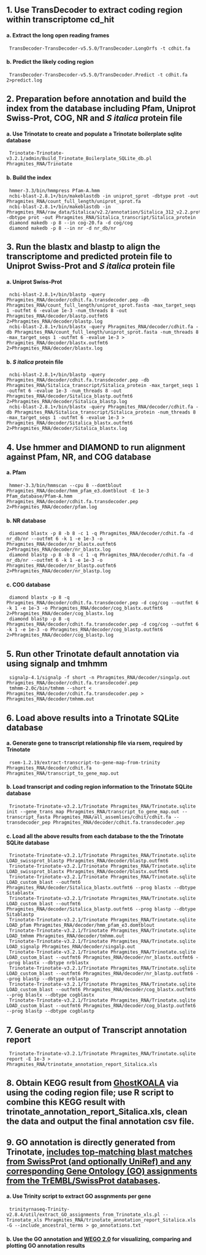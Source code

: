 ## 1. Use TransDecoder to extract coding region within transcriptome cd_hit

#### a. Extract the long open reading frames 
     
     TransDecoder-TransDecoder-v5.5.0/TransDecoder.LongOrfs -t cdhit.fa
     
#### b. Predict the likely coding region
    
     TransDecoder-TransDecoder-v5.5.0/TransDecoder.Predict -t cdhit.fa 2>predict.log
     
## 2. Preparation before annotation and build the index from the database including Pfam, Uniprot Swiss-Prot, COG, NR and *S italica* protein file 

#### a. Use Trinotate to create and populate a Trinotate boilerplate sqlite database 
   
     Trinotate-Trinotate-v3.2.1/admin/Build_Trinotate_Boilerplate_SQLite_db.pl Phragmites_RNA/Trinotate

#### b. Build the index 
	 	 
     hmmer-3.3/bin/hmmpress Pfam-A.hmm
     ncbi-blast-2.8.1+/bin/makeblastdb -in uniprot_sprot -dbtype prot -out Phragmites_RNA/count_full_length/uniprot_sprot.fa
     ncbi-blast-2.8.1+/bin/makeblastdb -in Phragmites_RNA/raw_data/Sitalica/v2.2/annotation/Sitalica_312_v2.2.protein.fa -dbtype prot -out Phragmites_RNA/Sitalica_transcript/Sitalica_protein
     diamond makedb -p 8 --in cog-20.fa -d cog/cog
     diamond makedb -p 8 --in nr -d nr_db/nr
     
## 3. Run the blastx and blastp to align the transcriptome and predicted protein file to Uniprot Swiss-Prot and *S italica* protein file 

#### a. Uniprot Swiss-Prot
     
     ncbi-blast-2.8.1+/bin/blastp -query Phragmites_RNA/decoder/cdhit.fa.transdecoder.pep -db Phragmites_RNA/count_full_length/uniprot_sprot.fasta -max_target_seqs 1 -outfmt 6 -evalue 1e-3 -num_threads 8 -out Phragmites_RNA/decoder/blastp.outfmt6 2>Phragmites_RNA/decoder/blastp.log
     ncbi-blast-2.8.1+/bin/blastx -query Phragmites_RNA/decoder/cdhit.fa -db Phragmites_RNA/count_full_length/uniprot_sprot.fasta -num_threads 8 -max_target_seqs 1 -outfmt 6 -evalue 1e-3 > Phragmites_RNA/decoder/blastx.outfmt6 2>Phragmites_RNA/decoder/blastx.log
     
#### b. *S italica* protein file 

     ncbi-blast-2.8.1+/bin/blastp -query Phragmites_RNA/decoder/cdhit.fa.transdecoder.pep -db Phragmites_RNA/Sitalica_transcript/Sitalica_protein -max_target_seqs 1 -outfmt 6 -evalue 1e-3 -num_threads 8 -out Phragmites_RNA/decoder/Sitalica_blastp.outfmt6 2>Phragmites_RNA/decoder/Sitalica_blastp.log
     ncbi-blast-2.8.1+/bin/blastx -query Phragmites_RNA/decoder/cdhit.fa -db Phragmites_RNA/Sitalica_transcript/Sitalica_protein -num_threads 8 -max_target_seqs 1 -outfmt 6 -evalue 1e-3 > Phragmites_RNA/decoder/Sitalica_blastx.outfmt6 2>Phragmites_RNA/decoder/Sitalica_blastx.log
     
## 4. Use hmmer and DIAMOND to run alignment against Pfam, NR, and COG database 

#### a. Pfam
   
     hmmer-3.3/bin/hmmscan --cpu 8 --domtblout Phragmites_RNA/decoder/hmm_pfam_e3.domtblout -E 1e-3 Pfam_database/Pfam-A.hmm Phragmites_RNA/decoder/cdhit.fa.transdecoder.pep 2>Phragmites_RNA/decoder/pfam.log

#### b. NR database

     diamond blastx -p 8 -b 8 -c 1 -q Phragmites_RNA/decoder/cdhit.fa -d nr_db/nr --outfmt 6 -k 1 -e 1e-3 -o Phragmites_RNA/decoder/nr_blastx.outfmt6 2>Phragmites_RNA/decoder/nr_blastx.log
     diamond blastp -p 8 -b 8 -c 1 -q Phragmites_RNA/decoder/cdhit.fa -d nr_db/nr --outfmt 6 -k 1 -e 1e-3 -o Phragmites_RNA/decoder/nr_blastp.outfmt6 2>Phragmites_RNA/decoder/nr_blastp.log
    
#### c. COG database    
   
     diamond blastx -p 8 -q Phragmites_RNA/decoder/cdhit.fa.transdecoder.pep -d cog/cog --outfmt 6 -k 1 -e 1e-3 -o Phragmites_RNA/decoder/cog_blastx.outfmt6 2>Phragmites_RNA/decoder/cog_blastx.log
     diamond blastp -p 8 -q Phragmites_RNA/decoder/cdhit.fa.transdecoder.pep -d cog/cog --outfmt 6 -k 1 -e 1e-3 -o Phragmites_RNA/decoder/cog_blastp.outfmt6 2>Phragmites_RNA/decoder/cog_blastp.log 	   


## 5. Run other Trinotate default annotation via using signalp and tmhmm 
     
     signalp-4.1/signalp -f short -n Phragmites_RNA/decoder/singalp.out Phragmites_RNA/decoder/cdhit.fa.transdecoder.pep
     tmhmm-2.0c/bin/tmhmm --short < Phragmites_RNA/decoder/cdhit.fa.transdecoder.pep > Phragmites_RNA/decoder/tmhmm.out

## 6. Load above results into a Trinotate SQLite database

#### a. Generate gene to transcript relationship file via rsem, required by Trinotate 
     	
     rsem-1.2.19/extract-transcript-to-gene-map-from-trinity Phragmites_RNA/decoder/cdhit.fa Phragmites_RNA/transcript_to_gene_map.out 

#### b. Load transcript and coding region information to the Trinotate SQLite database

     Trinotate-Trinotate-v3.2.1/Trinotate Phragmites_RNA/Trinotate.sqlite init --gene_trans_map Phragmites_RNA/transcript_to_gene_map.out --transcript_fasta Phragmites_RNA/all_assemlies/cdhit/cdhit.fa --transdecoder_pep Phragmites_RNA/decoder/cdhit.fa.transdecoder.pep
	
#### c. Load all the above results from each database to the the Trinotate SQLite database
	
     Trinotate-Trinotate-v3.2.1/Trinotate Phragmites_RNA/Trinotate.sqlite LOAD_swissprot_blastp Phragmites_RNA/decoder/blastp.outfmt6
     Trinotate-Trinotate-v3.2.1/Trinotate Phragmites_RNA/Trinotate.sqlite LOAD_swissprot_blastx Phragmites_RNA/decoder/blastx.outfmt6 
     Trinotate-Trinotate-v3.2.1/Trinotate Phragmites_RNA/Trinotate.sqlite LOAD_custom_blast --outfmt6 Phragmites_RNA/decoder/Sitalica_blastx.outfmt6 --prog blastx --dbtype Sitablastx 
     Trinotate-Trinotate-v3.2.1/Trinotate Phragmites_RNA/Trinotate.sqlite LOAD_custom_blast --outfmt6 Phragmites_RNA/decoder/Sitalica_blastp.outfmt6 --prog blastp --dbtype Sitablastp
     Trinotate-Trinotate-v3.2.1/Trinotate Phragmites_RNA/Trinotate.sqlite LOAD_pfam Phragmites_RNA/decoder/hmm_pfam_e3.domtblout
     Trinotate-Trinotate-v3.2.1/Trinotate Phragmites_RNA/Trinotate.sqlite LOAD_tmhmm Phragmites_RNA/decoder/tmhmm.out
     Trinotate-Trinotate-v3.2.1/Trinotate Phragmites_RNA/Trinotate.sqlite LOAD_signalp Phragmites_RNA/decoder/singalp.out
     Trinotate-Trinotate-v3.2.1/Trinotate Phragmites_RNA/Trinotate.sqlite LOAD_custom_blast --outfmt6 Phragmites_RNA/decoder/nr_blastx.outfmt6 --prog blastx --dbtype nrblastx
     Trinotate-Trinotate-v3.2.1/Trinotate Phragmites_RNA/Trinotate.sqlite LOAD_custom_blast --outfmt6 Phragmites_RNA/decoder/nr_blastp.outfmt6 --prog blastp --dbtype nrblastp
     Trinotate-Trinotate-v3.2.1/Trinotate Phragmites_RNA/Trinotate.sqlite LOAD_custom_blast --outfmt6 Phragmites_RNA/decoder/cog_blastx.outfmt6 --prog blastx --dbtype cogblastx
     Trinotate-Trinotate-v3.2.1/Trinotate Phragmites_RNA/Trinotate.sqlite LOAD_custom_blast --outfmt6 Phragmites_RNA/decoder/cog_blastp.outfmt6 --prog blastp --dbtype cogblastp
     
## 7. Generate an output of Transcript annotation report

     Trinotate-Trinotate-v3.2.1/Trinotate Phragmites_RNA/Trinotate.sqlite report -E 1e-3 > Phragmites_RNA/trinotate_annotation_report_Sitalica.xls 

## 8. Obtain KEGG result from [GhostKOALA](https://www.kegg.jp/ghostkoala/) via using the coding region file; use R script to combine this KEGG result with trinotate_annotation_report_Sitalica.xls, clean the data and output the final annotation csv file.  

## 9. GO annotation is directly generated from Trinotate, [includes top-matching blast matches from SwissProt (and optionally UniRef) and any corresponding Gene Ontology (GO) assignments from the TrEMBL/SwissProt databases](https://github.com/trinityrnaseq/trinityrnaseq/wiki/Running-GOSeq).
     
#### a. Use Trinity script to extract GO assgnments per gene
     
     trinityrnaseq-Trinity-v2.8.4/util/extract_GO_assignments_from_Trinotate_xls.pl --Trinotate_xls Phragmites_RNA/trinotate_annotation_report_Sitalica.xls -G --include_ancestral_terms > go_annotations.txt
     
#### b. Use the GO annotation and [WEGO 2.0](https://wego.genomics.cn/) for visualizing, comparing and plotting GO annotation results




     











